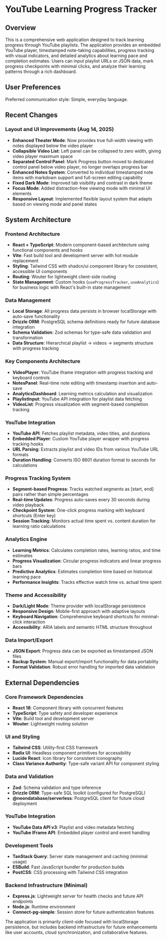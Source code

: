 # YouTube Learning Progress Tracker

## Overview

This is a comprehensive web application designed to track learning progress through YouTube playlists. The application provides an embedded YouTube player, timestamped note-taking capabilities, progress tracking with visual indicators, and detailed analytics about learning pace and completion estimates. Users can input playlist URLs or JSON data, mark progress checkpoints with minimal clicks, and analyze their learning patterns through a rich dashboard.

## User Preferences

Preferred communication style: Simple, everyday language.

## Recent Changes

### Layout and UI Improvements (Aug 14, 2025)
- **Enhanced Theater Mode**: Now provides true full-width viewing with notes displayed below the video player
- **Collapsible Video List**: Left panel can be collapsed to zero width, giving video player maximum space
- **Separated Control Panel**: Mark Progress button moved to dedicated control panel below video player, no longer overlaps progress bar
- **Enhanced Notes System**: Converted to individual timestamped note items with markdown support and full-screen editing capability
- **Fixed Dark Mode**: Improved tab visibility and contrast in dark theme
- **Focus Mode**: Added distraction-free viewing mode with minimal UI elements
- **Responsive Layout**: Implemented flexible layout system that adapts based on viewing mode and panel states

## System Architecture

### Frontend Architecture
- **React + TypeScript**: Modern component-based architecture using functional components and hooks
- **Vite**: Fast build tool and development server with hot module replacement
- **Styling**: Tailwind CSS with shadcn/ui component library for consistent, accessible UI components
- **Routing**: Wouter for lightweight client-side routing
- **State Management**: Custom hooks (`useProgressTracker`, `useAnalytics`) for business logic with React's built-in state management

### Data Management
- **Local Storage**: All progress data persists in browser localStorage with auto-save functionality
- **Drizzle ORM**: PostgreSQL schema definitions ready for future database integration
- **Schema Validation**: Zod schemas for type-safe data validation and transformation
- **Data Structure**: Hierarchical playlist → videos → segments structure with progress tracking

### Key Components Architecture
- **VideoPlayer**: YouTube iframe integration with progress tracking and keyboard controls
- **NotesPanel**: Real-time note editing with timestamp insertion and auto-save
- **AnalyticsDashboard**: Learning metrics calculation and visualization
- **PlaylistInput**: YouTube API integration for playlist data fetching
- **VideoList**: Progress visualization with segment-based completion tracking

### YouTube Integration
- **YouTube API**: Fetches playlist metadata, video titles, and durations
- **Embedded Player**: Custom YouTube player wrapper with progress tracking hooks
- **URL Parsing**: Extracts playlist and video IDs from various YouTube URL formats
- **Duration Handling**: Converts ISO 8601 duration format to seconds for calculations

### Progress Tracking System
- **Segment-based Progress**: Tracks watched segments as [start, end] pairs rather than simple percentages
- **Real-time Updates**: Progress auto-saves every 30 seconds during video playback
- **Checkpoint System**: One-click progress marking with keyboard shortcuts (Enter key)
- **Session Tracking**: Monitors actual time spent vs. content duration for learning ratio calculations

### Analytics Engine
- **Learning Metrics**: Calculates completion rates, learning ratios, and time estimates
- **Progress Visualization**: Circular progress indicators and linear progress bars
- **Predictive Analytics**: Estimates completion time based on historical learning pace
- **Performance Insights**: Tracks effective watch time vs. actual time spent

### Theme and Accessibility
- **Dark/Light Mode**: Theme provider with localStorage persistence
- **Responsive Design**: Mobile-first approach with adaptive layouts
- **Keyboard Navigation**: Comprehensive keyboard shortcuts for minimal-click interaction
- **Accessibility**: ARIA labels and semantic HTML structure throughout

### Data Import/Export
- **JSON Export**: Progress data can be exported as timestamped JSON files
- **Backup System**: Manual export/import functionality for data portability
- **Format Validation**: Robust error handling for imported data validation

## External Dependencies

### Core Framework Dependencies
- **React 18**: Component library with concurrent features
- **TypeScript**: Type safety and developer experience
- **Vite**: Build tool and development server
- **Wouter**: Lightweight routing solution

### UI and Styling
- **Tailwind CSS**: Utility-first CSS framework
- **Radix UI**: Headless component primitives for accessibility
- **Lucide React**: Icon library for consistent iconography
- **Class Variance Authority**: Type-safe variant API for component styling

### Data and Validation
- **Zod**: Schema validation and type inference
- **Drizzle ORM**: Type-safe SQL toolkit (configured for PostgreSQL)
- **@neondatabase/serverless**: PostgreSQL client for future cloud deployment

### YouTube Integration
- **YouTube Data API v3**: Playlist and video metadata fetching
- **YouTube IFrame API**: Embedded player control and event handling

### Development Tools
- **TanStack Query**: Server state management and caching (minimal usage)
- **ESBuild**: Fast JavaScript bundler for production builds
- **PostCSS**: CSS processing with Tailwind CSS integration

### Backend Infrastructure (Minimal)
- **Express.js**: Lightweight server for health checks and future API endpoints
- **Node.js**: Runtime environment
- **Connect-pg-simple**: Session store for future authentication features

The application is primarily client-side focused with localStorage persistence, but includes backend infrastructure for future enhancements like user accounts, cloud synchronization, and collaborative features.